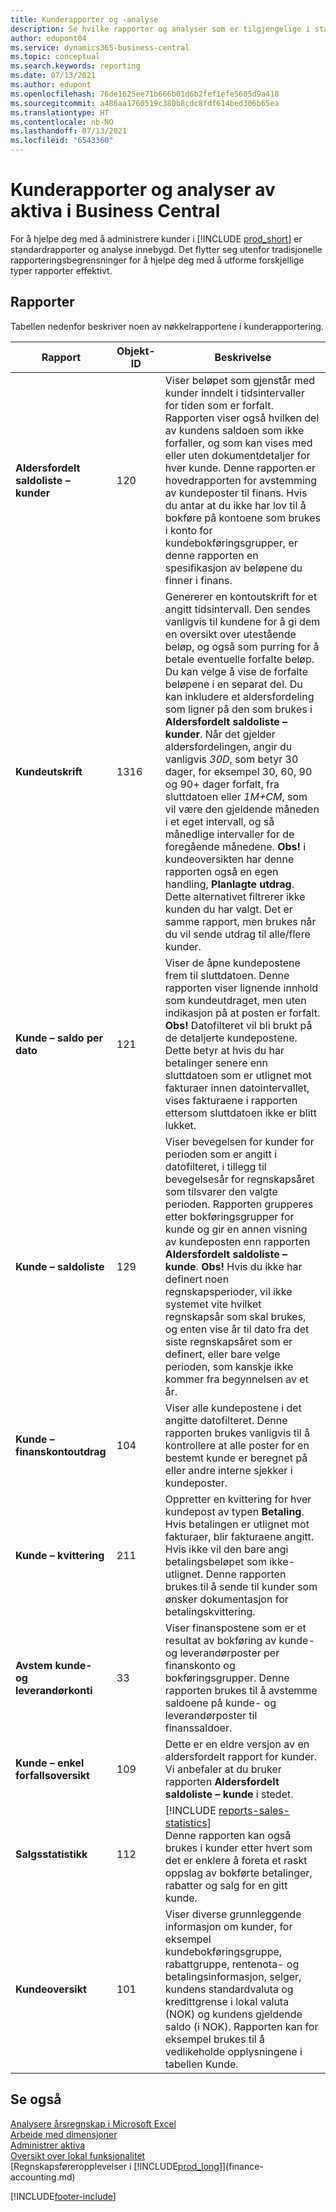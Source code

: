 ```yaml
---
title: Kunderapporter og -analyse
description: Se hvilke rapporter og analyser som er tilgjengelige i standardversjonen av Business Central, slik at du kan holde oversikt over kunder.
author: edupont04
ms.service: dynamics365-business-central
ms.topic: conceptual
ms.search.keywords: reporting
ms.date: 07/13/2021
ms.author: edupont
ms.openlocfilehash: 76de1625ee71b666b01d6b2fef1efe5605d9a418
ms.sourcegitcommit: a486aa1760519c380b8cdc8fdf614bed306b65ea
ms.translationtype: HT
ms.contentlocale: nb-NO
ms.lasthandoff: 07/13/2021
ms.locfileid: "6543360"
---
```

# <a name="accounts-receivable-reports-and-analytics-in-business-central"></a>Kunderapporter og analyser av aktiva i Business Central

For å hjelpe deg med å administrere kunder i [!INCLUDE [prod_short](includes/prod_short.md)] er standardrapporter og analyse innebygd. Det flytter seg utenfor tradisjonelle rapporteringsbegrensninger for å hjelpe deg med å utforme forskjellige typer rapporter effektivt.  

## <a name="reports"></a>Rapporter

Tabellen nedenfor beskriver noen av nøkkelrapportene i kunderapportering.

| Rapport | Objekt-ID | Beskrivelse |
|--|--|--|
| **Aldersfordelt saldoliste – kunder** | 120 | Viser beløpet som gjenstår med kunder inndelt i tidsintervaller for tiden som er forfalt. Rapporten viser også hvilken del av kundens saldoen som ikke forfaller, og som kan vises med eller uten dokumentdetaljer for hver kunde. Denne rapporten er hovedrapporten for avstemming av kundeposter til finans. Hvis du antar at du ikke har lov til å bokføre på kontoene som brukes i konto for kundebokføringsgrupper, er denne rapporten en spesifikasjon av beløpene du finner i finans. |
| **Kundeutskrift** | 1316 | Genererer en kontoutskrift for et angitt tidsintervall. Den sendes vanligvis til kundene for å gi dem en oversikt over utestående beløp, og også som purring for å betale eventuelle forfalte beløp. Du kan velge å vise de forfalte beløpene i en separat del. Du kan inkludere et aldersfordeling som ligner på den som brukes i **Aldersfordelt saldoliste – kunder**. Når det gjelder aldersfordelingen, angir du vanligvis *30D*, som betyr 30 dager, for eksempel 30, 60, 90 og 90+ dager forfalt, fra sluttdatoen eller *1M+CM*, som vil være den gjeldende måneden i et eget intervall, og så månedlige intervaller for de foregående månedene. **Obs!** i kundeoversikten har denne rapporten også en egen handling, **Planlagte utdrag**. Dette alternativet filtrerer ikke kunden du har valgt. Det er samme rapport, men brukes når du vil sende utdrag til alle/flere kunder. |
| **Kunde – saldo per dato** | 121 | Viser de åpne kundepostene frem til sluttdatoen. Denne rapporten viser lignende innhold som kundeutdraget, men uten indikasjon på at posten er forfalt. **Obs!** Datofilteret vil bli brukt på de detaljerte kundepostene. Dette betyr at hvis du har betalinger senere enn sluttdatoen som er utlignet mot fakturaer innen datointervallet, vises fakturaene i rapporten ettersom sluttdatoen ikke er blitt lukket. |
| **Kunde – saldoliste** | 129 | Viser bevegelsen for kunder for perioden som er angitt i datofilteret, i tillegg til bevegelsesår for regnskapsåret som tilsvarer den valgte perioden. Rapporten grupperes etter bokføringsgrupper for kunde og gir en annen visning av kundeposten enn rapporten **Aldersfordelt saldoliste – kunde**. **Obs!** Hvis du ikke har definert noen regnskapsperioder, vil ikke systemet vite hvilket regnskapsår som skal brukes, og enten vise år til dato fra det siste regnskapsåret som er definert, eller bare velge perioden, som kanskje ikke kommer fra begynnelsen av et år.|
| **Kunde – finanskontoutdrag** | 104 | Viser alle kundepostene i det angitte datofilteret. Denne rapporten brukes vanligvis til å kontrollere at alle poster for en bestemt kunde er beregnet på eller andre interne sjekker i kundeposter. |
| **Kunde – kvittering** | 211 | Oppretter en kvittering for hver kundepost av typen **Betaling**. Hvis betalingen er utlignet mot fakturaer, blir fakturaene angitt. Hvis ikke vil den bare angi betalingsbeløpet som ikke-utlignet. Denne rapporten brukes til å sende til kunder som ønsker dokumentasjon for betalingskvittering.|
| **Avstem kunde- og leverandørkonti** | 33 |Viser finanspostene som er et resultat av bokføring av kunde- og leverandørposter per finanskonto og bokføringsgrupper. Denne rapporten brukes til å avstemme saldoene på kunde- og leverandørposter til finanssaldoer. |
| **Kunde – enkel forfallsoversikt**| 109 |Dette er en eldre versjon av en aldersfordelt rapport for kunder. Vi anbefaler at du bruker rapporten **Aldersfordelt saldoliste – kunde** i stedet. |
| **Salgsstatistikk** |112  |[!INCLUDE [reports-sales-statistics](includes/reports-sales-statistics.md)]<br>Denne rapporten kan også brukes i kunder etter hvert som det er enklere å foreta et raskt oppslag av bokførte betalinger, rabatter og salg for en gitt kunde.|
|**Kundeoversikt**|101| Viser diverse grunnleggende informasjon om kunder, for eksempel kundebokføringsgruppe, rabattgruppe, rentenota- og betalingsinformasjon, selger, kundens standardvaluta og kredittgrense i lokal valuta (NOK) og kundens gjeldende saldo (i NOK). Rapporten kan for eksempel brukes til å vedlikeholde opplysningene i tabellen Kunde.|

## <a name="see-also"></a>Se også

[Analysere årsregnskap i Microsoft Excel](finance-analyze-excel.md)  
[Arbeide med dimensjoner](finance-dimensions.md)  
[Administrer aktiva](fa-manage.md)  
[Oversikt over lokal funksjonalitet](about-localization.md)  
[Regnskapsføreropplevelser i [!INCLUDE[prod_long](includes/prod_long.md)]](finance-accounting.md)  


[!INCLUDE[footer-include](includes/footer-banner.md)]

